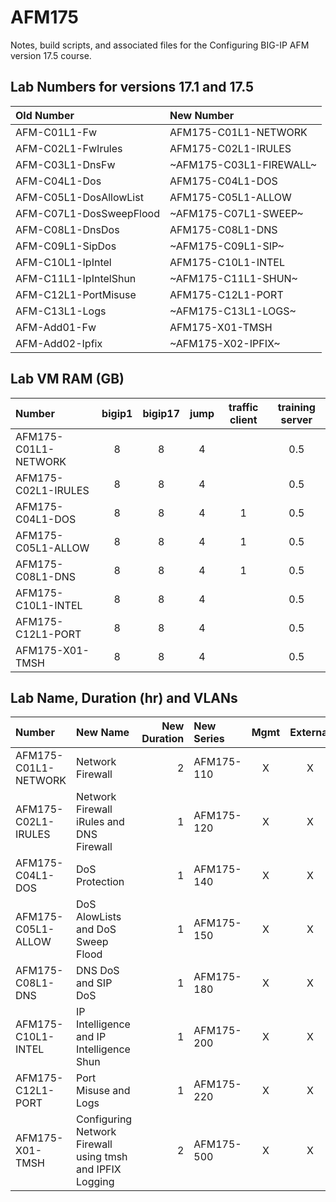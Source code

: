 # AFM175

Notes, build scripts, and associated files for the Configuring BIG-IP AFM version 17.5 course.

## Lab Numbers for versions 17.1 and 17.5

| Old Number              | New Number            |
| :---------------------- | :-------------------- |
| AFM-C01L1-Fw            | AFM175-C01L1-NETWORK  |
| AFM-C02L1-FwIrules      | AFM175-C02L1-IRULES   |
| AFM-C03L1-DnsFw         | ~AFM175-C03L1-FIREWALL~ |
| AFM-C04L1-Dos           | AFM175-C04L1-DOS      |
| AFM-C05L1-DosAllowList  | AFM175-C05L1-ALLOW    |
| AFM-C07L1-DosSweepFlood | ~AFM175-C07L1-SWEEP~    |
| AFM-C08L1-DnsDos        | AFM175-C08L1-DNS      |
| AFM-C09L1-SipDos        | ~AFM175-C09L1-SIP~      |
| AFM-C10L1-IpIntel       | AFM175-C10L1-INTEL    |
| AFM-C11L1-IpIntelShun   | ~AFM175-C11L1-SHUN~     |
| AFM-C12L1-PortMisuse    | AFM175-C12L1-PORT     |
| AFM-C13L1-Logs          | ~AFM175-C13L1-LOGS~     |
| AFM-Add01-Fw            | AFM175-X01-TMSH       |
| AFM-Add02-Ipfix         | ~AFM175-X02-IPFIX~      |

## Lab VM RAM (GB)

| Number                | bigip1 | bigip17 | jump | traffic client | training server |
| :-------------------- | :----: | :-----: | :--: | :------------: | :-------------: |
| AFM175-C01L1-NETWORK  |   8    |    8    |  4   |                |       0.5       |
| AFM175-C02L1-IRULES   |   8    |    8    |  4   |                |       0.5       |
| AFM175-C04L1-DOS      |   8    |    8    |  4   |       1        |       0.5       |
| AFM175-C05L1-ALLOW    |   8    |    8    |  4   |       1        |       0.5       |
| AFM175-C08L1-DNS      |   8    |    8    |  4   |       1        |       0.5       |
| AFM175-C10L1-INTEL    |   8    |    8    |  4   |                |       0.5       |
| AFM175-C12L1-PORT     |   8    |    8    |  4   |                |       0.5       |
| AFM175-X01-TMSH       |   8    |    8    |  4   |                |       0.5       |

## Lab Name, Duration (hr) and VLANs

| Number                  | New Name                                                   | New Duration | New Series | Mgmt | External | Internal |
| :---------------------- | :--------------------------------------------------------- | -----------: | :--------- | :--: | :------: | :------: |
| AFM175-C01L1-NETWORK    | Network Firewall                                           |            2 | AFM175-110 |  X   |    X     |    X     |
| AFM175-C02L1-IRULES     | Network Firewall iRules and DNS Firewall                   |            1 | AFM175-120 |  X   |    X     |    X     |
| AFM175-C04L1-DOS        | DoS Protection                                             |            1 | AFM175-140 |  X   |    X     |    X     |
| AFM175-C05L1-ALLOW      | DoS AlowLists and DoS Sweep Flood                          |            1 | AFM175-150 |  X   |    X     |    X     |
| AFM175-C08L1-DNS        | DNS DoS and SIP DoS                                        |            1 | AFM175-180 |  X   |    X     |    X     |
| AFM175-C10L1-INTEL      | IP Intelligence and IP Intelligence Shun                   |            1 | AFM175-200 |  X   |    X     |    X     |
| AFM175-C12L1-PORT       | Port Misuse and Logs                                       |            1 | AFM175-220 |  X   |    X     |    X     |
| AFM175-X01-TMSH         | Configuring Network Firewall using tmsh and  IPFIX Logging |            2 | AFM175-500 |  X   |    X     |    X     |
